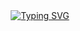 <div align="center">
    <!-- dynamic typing effect 动态打字效果 -->
  <div align="center">
    <a href="https://hei.fan/">
      <img src="https://readme-typing-svg.demolab.com?font=Fira+Code&pause=1000&width=435&lines=console.log(%22Hello%2C%20World%22);嘿凡祝你每天开心!&center=true&size=27" alt="Typing SVG" />
    </a>
  </div>
</div>
